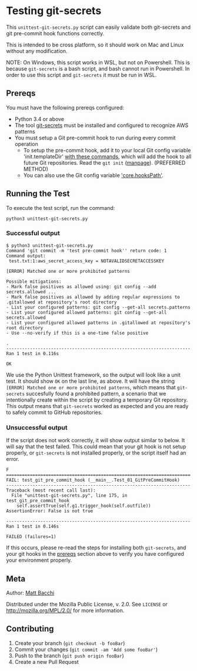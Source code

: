 # Testing git-secrets

This `unittest-git-secrets.py` script can easily validate both git-secrets and git pre-commit
hook functions correctly.

This is intended to be cross platform, so it should work on Mac and Linux
without any modification.

NOTE: On Windows, this script works in WSL, but not on Powershell. This is
because `git-secrets` is a bash script, and bash cannot run in Powershell. In
order to use this script and `git-secrets` it must be run in WSL.

## Prereqs

You must have the following prereqs configured:

* Python 3.4 or above
* The tool [git-secrets](https://github.com/awslabs/git-secrets) must be
  installed and configured to recognize AWS patterns
* You must setup a Git pre-commit hook to run during every commit operation
  * To setup the pre-commit hook, add it to your local Git config variable
    'init.templateDir' [with these
    commands](https://github.com/awslabs/git-secrets#advanced-configuration),
    which will add the hook to all future Git repositories. Read the `git init`
    ([manpage](https://git-scm.com/docs/git-init#_template_directory)).
    (PREFERRED METHOD)
  * You can also use the Git config variable
    ['core.hooksPath'](https://git-scm.com/docs/git-config#Documentation/git-config.txt-corehooksPath).

## Running the Test

To execute the test script, run the command:

```python3 unittest-git-secrets.py```

### Successful output

```
$ python3 unittest-git-secrets.py
Command 'git commit -m 'test pre-commit hook'' return code: 1
Command output:
 test.txt:1:aws_secret_access_key = NOTAVALIDSECRETACCESSKEY

[ERROR] Matched one or more prohibited patterns

Possible mitigations:
- Mark false positives as allowed using: git config --add secrets.allowed ...
- Mark false positives as allowed by adding regular expressions to .gitallowed at repository's root directory
- List your configured patterns: git config --get-all secrets.patterns
- List your configured allowed patterns: git config --get-all secrets.allowed
- List your configured allowed patterns in .gitallowed at repository's root directory
- Use --no-verify if this is a one-time false positive

.
----------------------------------------------------------------------
Ran 1 test in 0.116s

OK
```

We use the Python Unittest framework, so the output will look like a unit test.
It should show `OK` on the last line, as above. It will have the string `[ERROR]
Matched one or more prohibited patterns`, which means that `git-secrets`
succesfully found a prohibited pattern, a scenario that we intentionally create
within the script by creating a temporary Git repository. This output means that
`git-secrets` worked as expected and you are ready to safely commit to GitHub
repositories.

### Unsuccessful output

If the script does not work correctly, it will show output similar to below. It
will say that the test failed. This could mean that your git hook is not setup
properly, or `git-secrets` is not installed properly, or the script itself had
an error.

```
F
======================================================================
FAIL: test_git_pre_commit_hook (__main__.Test_01_GitPreCommitHook)
----------------------------------------------------------------------
Traceback (most recent call last):
  File "unittest-git-secrets.py", line 175, in test_git_pre_commit_hook
    self.assertTrue(self.g1.trigger_hook(self.outfile))
AssertionError: False is not true

----------------------------------------------------------------------
Ran 1 test in 0.146s

FAILED (failures=1)
```

If this occurs, please re-read the steps for installing both `git-secrets`, and
your git hooks in the [prereqs](#prereqs) section above to verify you have
configured your environment properly.

## Meta

Author: [Matt Bacchi](mailto:mbacchi@brave.com)

Distributed under the Mozilla Public License, v. 2.0. See ``LICENSE`` or
http://mozilla.org/MPL/2.0/ for more information.

## Contributing

1. Create your branch (`git checkout -b fooBar`)
2. Commit your changes (`git commit -am 'Add some fooBar'`)
3. Push to the branch (`git push origin fooBar`)
4. Create a new Pull Request
